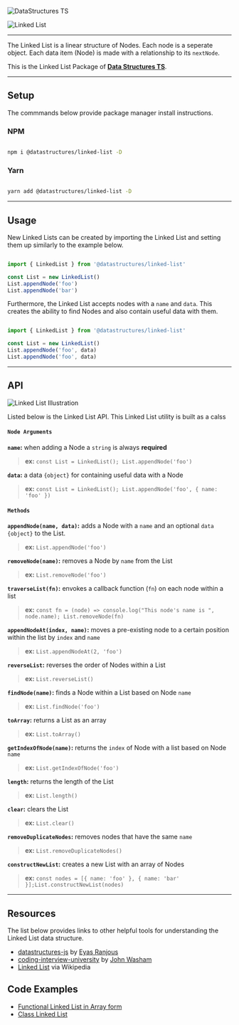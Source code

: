 ![DataStructures TS](https://jeffry.in/assets/datastructures-ts/datastructures-ts.svg)

![Linked List](https://jeffry.in/assets/datastructures-ts/linked-list.svg)

----

The Linked List is a linear structure of Nodes. Each node is a seperate object.
Each data item (Node) is made with a relationship to its `nextNode`.

This is the Linked List Package of [**Data Structures TS**](https://github.com/yowainwright/datastructures-ts).

----

## Setup

The commmands below provide package manager install instructions. 

### NPM

```sh

npm i @datastructures/linked-list -D

```

### Yarn

```sh

yarn add @datastructures/linked-list -D

```

----

## Usage

New Linked Lists can be created by importing the Linked List and setting them up similarly to the example below.

```javascript

import { LinkedList } from '@datastructures/linked-list'

const List = new LinkedList()
List.appendNode('foo')
List.appendNode('bar')

```

Furthermore, the Linked List accepts nodes with a `name` and `data`. This creates the ability to find Nodes and also contain useful data with them.

```javascript

import { LinkedList } from '@datastructures/linked-list'

const List = new LinkedList()
List.appendNode('foo', data)
List.appendNode('foo', data)

```

----

## API

![Linked List Illustration](https://jeffry.in/assets/datastructures-ts/linked-list-il.svg)

Listed below is the Linked List API. This Linked List utility is built as a calss

#### `Node Arguments`

**`name`:** when adding a Node a `string` is always **required**
> **ex:** `const List = LinkedList(); List.appendNode('foo')`

**`data`:** a data `{object}` for containing useful data with a Node
> **ex:** `const List = LinkedList(); List.appendNode('foo', { name: 'foo' })`


#### `Methods`

**`appendNode(name, data)`:** adds a Node with a `name` and an optional `data` `{object}` to the List.
> **ex:** `List.appendNode('foo')`

**`removeNode(name)`:** removes a Node by `name` from the List
> **ex:** `List.removeNode('foo')`

**`traverseList(fn)`:** envokes a callback function (`fn`) on each node within a list
> **ex:** `const fn = (node) => console.log("This node's name is ", node.name); List.removeNode(fn)`

**`appendNodeAt(index, name)`:** moves a pre-existing node to a certain position within the list by `index` and `name`
> **ex:** `List.appendNodeAt(2, 'foo')`

**`reverseList`:** reverses the order of Nodes within a List
> **ex:** `List.reverseList()`

**`findNode(name)`:** finds a Node within a List based on Node `name`
> **ex:** `List.findNode('foo')`

**`toArray`:** returns a List as an array
> **ex:** `List.toArray()`

**`getIndexOfNode(name)`:** returns the `index` of Node with a list based on Node `name`
> **ex:** `List.getIndexOfNode('foo')`

**`length`:** returns the length of the List
> **ex:** `List.length()`

**`clear`:** clears the List
> **ex:** `List.clear()`

**`removeDuplicateNodes`:** removes nodes that have the same `name`
> **ex:** `List.removeDuplicateNodes()`

**`constructNewList`:** creates a new List with an array of Nodes
> **ex:** `const nodes = [{ name: 'foo' }, { name: 'bar' }];List.constructNewList(nodes)`

----

## Resources

The list below provides links to other helpful tools for understanding the Linked List data structure.

- [datastructures-js](https://github.com/datastructures-js/linked-list) by [Eyas Ranjous](https://github.com/eyas-ranjous)
- [coding-interview-university](https://github.com/jwasham/coding-interview-university#linked-lists) by [John Washam](https://github.com/jwasham)
- [Linked List](https://en.wikipedia.org/wiki/Linked_list) via Wikipedia

## Code Examples

- [Functional Linked List in Array form](https://codepen.io/yowainwright/pen/eYmqeWo)
- [Class Linked List](https://codepen.io/yowainwright/pen/gObVeGG)
